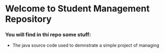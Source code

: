 # Welcome to Student Management Repository

### You will find in thí repo some stuff:
* The java source code used to demnstrate a simple project of managing

